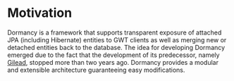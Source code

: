 # Motivation #

Dormancy is a framework that supports transparent exposure of attached JPA (including Hibernate) entities to GWT clients as well as merging new or detached entities back to the database.
The idea for developing Dormancy emerged due to the fact that the development of its predecessor, namely [Gilead](http://sourceforge.net/projects/gilead/), stopped more than two years ago.
Dormancy provides a modular and extensible architecture guaranteeing easy modifications.